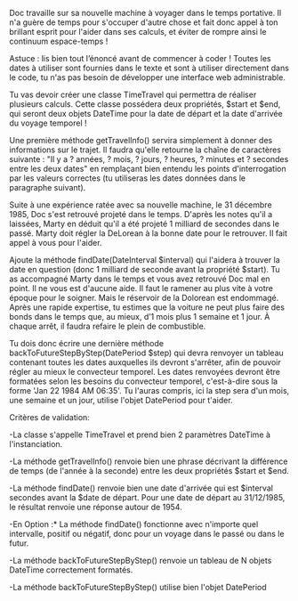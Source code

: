 Doc travaille sur sa nouvelle machine à voyager dans le temps portative. Il n'a guère de temps pour s'occuper d'autre chose et fait donc appel à ton brillant esprit pour l'aider dans ses calculs, et éviter de rompre ainsi le continuum espace-temps !

Astuce : lis bien tout l’énoncé avant de commencer à coder ! Toutes les dates à utiliser sont fournies dans le texte et sont à utiliser directement dans le code, tu n'as pas besoin de développer une interface web administrable.

Tu vas devoir créer une classe TimeTravel qui permettra de réaliser plusieurs calculs. Cette classe possédera deux propriétés, $start et $end, qui seront deux objets DateTime pour la date de départ et la date d'arrivée du voyage temporel !

Une première méthode getTravelInfo() servira simplement à donner des informations sur le trajet. Il faudra qu'elle retourne la chaîne de caractères suivante : "Il y a ? années, ? mois, ? jours, ? heures, ? minutes et ? secondes entre les deux dates" en remplaçant bien entendu les points d'interrogation par les valeurs correctes (tu utiliseras les dates données dans le paragraphe suivant).

Suite à une expérience ratée avec sa nouvelle machine, le 31 décembre 1985, Doc s'est retrouvé projeté dans le temps. D'après les notes qu'il a laissées, Marty en déduit qu'il a été projeté 1 milliard de secondes dans le passé. Marty doit régler la DeLorean à la bonne date pour le retrouver. Il fait appel à vous pour l'aider.

Ajoute la méthode findDate(DateInterval $interval) qui l'aidera à trouver la date en question (donc 1 milliard de seconde avant la propriété $start).
Tu as accompagné Marty dans le temps et vous avez retrouvé Doc mal en point. Il ne vous est d'aucune aide. Il faut le ramener au plus vite à votre époque pour le soigner. Mais le réservoir de la Dolorean est endommagé. Après une rapide expertise, tu estimes que la voiture ne peut plus faire des bonds dans le temps que, au mieux, d’1 mois plus 1 semaine et 1 jour. À chaque arrêt, il faudra refaire le plein de combustible.

Tu dois donc écrire une dernière méthode backToFutureStepByStep(DatePeriod $step) qui devra renvoyer un tableau contenant toutes les dates auxquelles ils devront s'arrêter, afin de pouvoir régler au mieux le convecteur temporel. Les dates renvoyées devront être formatées selon les besoins du convecteur temporel, c'est-à-dire sous la forme 'Jan 22 1984 AM 06:35'.
Tu l'auras compris, ici la step sera d'un mois, une semaine et un jour, utilise l'objet DatePeriod pour t'aider.


Critères de validation:

-La classe s'appelle TimeTravel et prend bien 2 paramètres DateTime à l'instanciation.

-La méthode getTravelInfo() renvoie bien une phrase décrivant la différence de temps (de l'année à la seconde) entre les deux propriétés $start et $end.

-La méthode findDate() renvoie bien une date d'arrivée qui est $interval secondes avant la $date de départ. Pour une date de départ au 31/12/1985,
 le résultat renvoie une réponse autour de 1954.
 
-En Option :* La méthode findDate() fonctionne avec n'importe quel intervalle, positif ou négatif, donc pour un voyage dans le passé ou dans le futur.

-La méthode backToFutureStepByStep() renvoie un tableau de N objets DateTime correctement formatés.

-La méthode backToFutureStepByStep() utilise bien l'objet DatePeriod